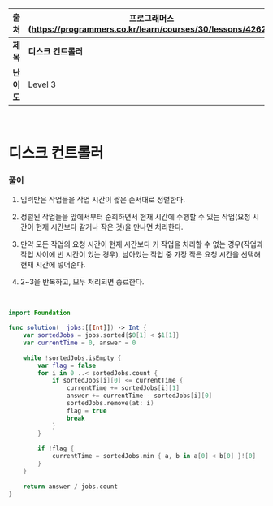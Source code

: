 |    출처    | 프로그래머스 (https://programmers.co.kr/learn/courses/30/lessons/42627) |
| :--------: | ------------------------------------------------------------ |
|  **제목**  | **디스크 컨트롤러**                                          |
| **난이도** | Level 3                                                      |

<br />

# 디스크 컨트롤러

### 풀이

1. 입력받은 작업들을 작업 시간이 짧은 순서대로 정렬한다.
2. 정렬된 작업들을 앞에서부터 순회하면서 현재 시간에 수행할 수 있는 작업(요청 시간이 현재 시간보다 같거나 작은 것)을 만나면 처리한다.
3. 만약 모든 작업의 요청 시간이 현재 시간보다 커 작업을 처리할 수 없는 경우(작업과 작업 사이에 빈 시간이 있는 경우), 남아있는 작업 중 가장 작은 요청 시간을 선택해 현재 시간에 넣어준다.

4. 2~3을 반복하고, 모두 처리되면 종료한다.

<br />

```swift
import Foundation

func solution(_ jobs:[[Int]]) -> Int {
    var sortedJobs = jobs.sorted{$0[1] < $1[1]}
    var currentTime = 0, answer = 0
    
    while !sortedJobs.isEmpty {
        var flag = false
        for i in 0 ..< sortedJobs.count {
            if sortedJobs[i][0] <= currentTime {
                currentTime += sortedJobs[i][1]
                answer += currentTime - sortedJobs[i][0]
                sortedJobs.remove(at: i)
                flag = true
                break
            }
        }
        
        if !flag {
            currentTime = sortedJobs.min { a, b in a[0] < b[0] }![0]
        }
    }
    
    return answer / jobs.count
}
```

